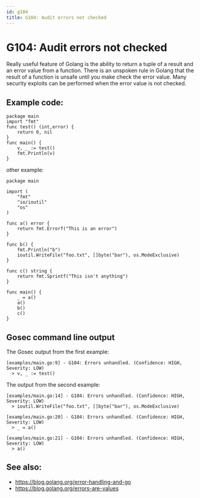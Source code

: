 ```yaml
---
id: g104
title: G104: Audit errors not checked
---
```


# G104: Audit errors not checked

Really useful feature of Golang is the ability to return a tuple of a result and an error value from a function. There is an unspoken rule in Golang that the result of a function is unsafe until you make check the error value. Many security exploits can be performed when the error value is not checked.

## Example code:

```
package main
import "fmt"
func test() (int,error) {
	return 0, nil
}
func main() {
	v, _ := test()
	fmt.Println(v)
}
```

other example:

```
package main

import (
	"fmt"
	"io/ioutil"
	"os"
)

func a() error {
	return fmt.Errorf("This is an error")
}

func b() {
	fmt.Println("b")
	ioutil.WriteFile("foo.txt", []byte("bar"), os.ModeExclusive)
}

func c() string {
	return fmt.Sprintf("This isn't anything")
}

func main() {
	_ = a()
	a()
	b()
	c()
}
```

## Gosec command line output

The Gosec output from the first example: 

```
[examples/main.go:9] - G104: Errors unhandled. (Confidence: HIGH, Severity: LOW)
  > v, _ := test()
```

The output from the second example:

```
[examples/main.go:14] - G104: Errors unhandled. (Confidence: HIGH, Severity: LOW)
  > ioutil.WriteFile("foo.txt", []byte("bar"), os.ModeExclusive)

[examples/main.go:20] - G104: Errors unhandled. (Confidence: HIGH, Severity: LOW)
  > _ = a()

[examples/main.go:21] - G104: Errors unhandled. (Confidence: HIGH, Severity: LOW)
  > a()
```

## See also:

* https://blog.golang.org/error-handling-and-go
* https://blog.golang.org/errors-are-values